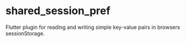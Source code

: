 # shared_session_pref
Flutter plugin for reading and writing simple key-value pairs in browsers sessionStorage.
